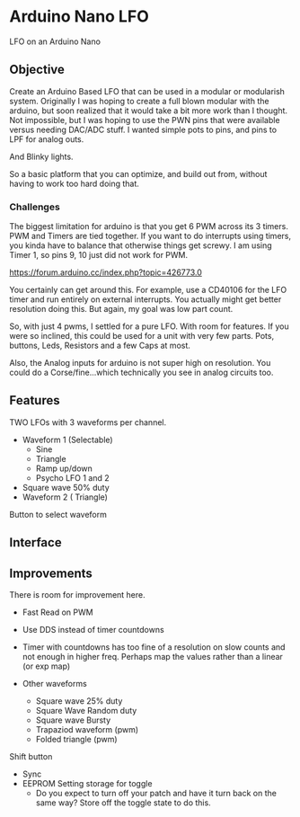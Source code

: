 # Arduino Nano LFO

LFO on an Arduino Nano

 
 
## Objective

Create an Arduino Based LFO that can be used in a modular or modularish system.  Originally I was hoping to create a full blown modular with the arduino, but soon realized that it would take a bit more work than I thought.  Not impossible, but I was hoping to use the PWN pins that were available versus needing DAC/ADC stuff.
I wanted simple pots to pins, and pins to LPF for analog outs.

And Blinky lights.

So a basic platform that you can optimize, and build out from, without having to work too hard doing that.

### Challenges

The biggest limitation for arduino is that you get 6 PWM across its 3 timers.  PWM and Timers are tied together. If you want to do interrupts using timers, you kinda have to balance that otherwise things get screwy.
I am using Timer 1, so pins 9, 10 just did not work for PWM.

https://forum.arduino.cc/index.php?topic=426773.0

You certainly can get around this.  For example, use a CD40106 for the LFO timer and run entirely on external interrupts.  You actually might get better resolution doing this.  But again, my goal was low part count.

So, with just 4 pwms, I settled for a pure LFO.  With room for features.  If you were so inclined, this could be used for a unit with very few parts.  Pots, buttons, Leds, Resistors and a few Caps at most.

Also, the Analog inputs for arduino is not super high on resolution.  You could do a Corse/fine...which technically you see in analog circuits too.

## Features

TWO LFOs with 3 waveforms per channel.
 - Waveform 1 (Selectable)
   - Sine
   - Triangle
   - Ramp up/down
   - Psycho LFO 1 and 2
 - Square wave 50% duty
 - Waveform 2 ( Triangle)
 
 Button to select waveform
 

## Interface


## Improvements

There is room for improvement here.

- Fast Read on PWM
- Use DDS instead of timer countdowns
- Timer with countdowns has too fine of a resolution on slow counts and not enough in higher freq.  Perhaps map the values rather than a linear (or exp map)

- Other waveforms
  - Square wave 25% duty
  - Square Wave Random duty
  - Square wave Bursty
  - Trapaziod waveform (pwm)
  - Folded triangle (pwm)

Shift button

- Sync
- EEPROM Setting storage for toggle
  - Do you expect to turn off your patch and have it turn back on the same way?  Store off the toggle state to do this.
